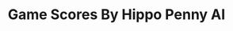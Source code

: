 ---
title: Game Scores By Hippo Penny AI
layout: scoredetail
permalink: /meta-score/flock-2
header:
  teaser: /assets/images/flock-2.jpg
  video:
    id: zy7X5QrpREs
    provider: youtube
---
